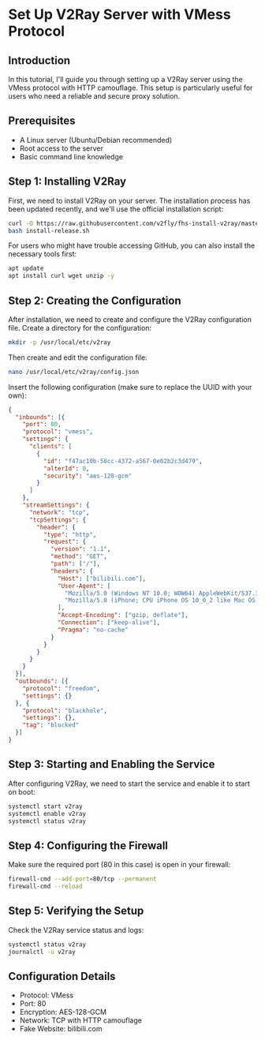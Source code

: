 # Set Up V2Ray Server with VMess Protocol

## Introduction
In this tutorial, I'll guide you through setting up a V2Ray server using the VMess protocol with HTTP camouflage. This setup is particularly useful for users who need a reliable and secure proxy solution.

## Prerequisites
- A Linux server (Ubuntu/Debian recommended)
- Root access to the server
- Basic command line knowledge

## Step 1: Installing V2Ray
First, we need to install V2Ray on your server. The installation process has been updated recently, and we'll use the official installation script:
```sh
curl -O https://raw.githubusercontent.com/v2fly/fhs-install-v2ray/master/install-release.sh
bash install-release.sh
```
For users who might have trouble accessing GitHub, you can also install the necessary tools first:
```sh
apt update
apt install curl wget unzip -y
```

## Step 2: Creating the Configuration
After installation, we need to create and configure the V2Ray configuration file. Create a directory for the configuration:
```sh
mkdir -p /usr/local/etc/v2ray
```
Then create and edit the configuration file:
```sh
nano /usr/local/etc/v2ray/config.json
```
Insert the following configuration (make sure to replace the UUID with your own):
```json
{
  "inbounds": [{
    "port": 80,
    "protocol": "vmess",
    "settings": {
      "clients": [
        {
          "id": "f47ac10b-58cc-4372-a567-0e02b2c3d479",
          "alterId": 0,
          "security": "aes-128-gcm"
        }
      ]
    },
    "streamSettings": {
      "network": "tcp",
      "tcpSettings": {
        "header": {
          "type": "http",
          "request": {
            "version": "1.1",
            "method": "GET",
            "path": ["/"],
            "headers": {
              "Host": ["bilibili.com"],
              "User-Agent": [
                "Mozilla/5.0 (Windows NT 10.0; WOW64) AppleWebKit/537.36",
                "Mozilla/5.0 (iPhone; CPU iPhone OS 10_0_2 like Mac OS X)"
              ],
              "Accept-Encoding": ["gzip, deflate"],
              "Connection": ["keep-alive"],
              "Pragma": "no-cache"
            }
          }
        }
      }
    }
  }],
  "outbounds": [{
    "protocol": "freedom",
    "settings": {}
  }, {
    "protocol": "blackhole",
    "settings": {},
    "tag": "blocked"
  }]
}
```

## Step 3: Starting and Enabling the Service
After configuring V2Ray, we need to start the service and enable it to start on boot:
```sh
systemctl start v2ray
systemctl enable v2ray
systemctl status v2ray
```

## Step 4: Configuring the Firewall
Make sure the required port (80 in this case) is open in your firewall:
```sh
firewall-cmd --add-port=80/tcp --permanent
firewall-cmd --reload
```

## Step 5: Verifying the Setup
Check the V2Ray service status and logs:
```sh
systemctl status v2ray
journalctl -u v2ray
```

## Configuration Details
- Protocol: VMess
- Port: 80
- Encryption: AES-128-GCM
- Network: TCP with HTTP camouflage
- Fake Website: bilibili.com

